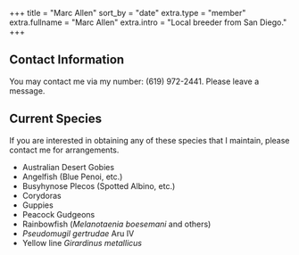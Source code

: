 +++
title = "Marc Allen"
sort_by = "date"
extra.type = "member"
extra.fullname = "Marc Allen"
extra.intro = "Local breeder from San Diego."
+++

## Contact Information

You may contact me via my number: (619) 972-2441. Please leave a message.

## Current Species

If you are interested in obtaining any of these species that I maintain, please contact me for arrangements.

- Australian Desert Gobies
- Angelfish (Blue Penoi, etc.)
- Busyhynose Plecos (Spotted Albino, etc.)
- Corydoras
- Guppies
- Peacock Gudgeons
- Rainbowfish (*Melanotaenia boesemani* and others)
- *Pseudomugil gertrudae* Aru IV
- Yellow line *Girardinus metallicus*
